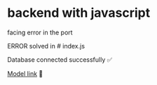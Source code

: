 # backend with javascript

facing error in the port

ERROR solved in # index.js

Database connected successfully ✅

[Model link](https://app.eraser.io/workspace/YtPqZ1VogxGy1jzIDkzj) 👾